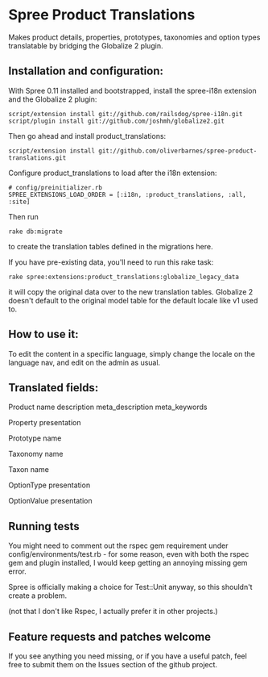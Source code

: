 # Spree Product Translations #

Makes product details, properties, prototypes, taxonomies and option types translatable by bridging the Globalize 2 plugin.

## Installation and configuration: ##

With Spree 0.11 installed and bootstrapped, install the spree-i18n extension and the Globalize 2 plugin:

	script/extension install git://github.com/railsdog/spree-i18n.git
	script/plugin install git://github.com/joshmh/globalize2.git
	
Then go ahead and install product_translations:

	script/extension install git://github.com/oliverbarnes/spree-product-translations.git
	
Configure product_translations to load after the i18n extension: 

	# config/preinitializer.rb
	SPREE_EXTENSIONS_LOAD_ORDER = [:i18n, :product_translations, :all, :site]

Then run 

	rake db:migrate 
	
to create the translation tables defined in the migrations here.

If you have pre-existing data, you'll need to run this rake task:
	
	rake spree:extensions:product_translations:globalize_legacy_data

it will copy the original data over to the new translation tables. Globalize 2 doesn't default to the original model table for the default locale like v1 used to.

## How to use it: ##

To edit the content in a specific language, simply change the locale on the language nav, and edit on the admin as usual.

## Translated fields: ##

Product 
	name
	description
	meta_description
	meta_keywords
	
Property
	presentation

Prototype
	name
    
Taxonomy
    name
  
Taxon
	name
	
OptionType
	presentation
	
OptionValue
	presentation

## Running tests ##

You might need to comment out the rspec gem requirement under config/environments/test.rb - for some reason, even with both the rspec gem and plugin installed, I would keep getting an annoying missing gem error.

Spree is officially making a choice for Test::Unit anyway, so this shouldn't create a problem. 

(not that I don't like Rspec, I actually prefer it in other projects.)

## Feature requests and patches welcome ##

If you see anything you need missing, or if you have a useful patch, feel free to submit them on the Issues section of the github project.